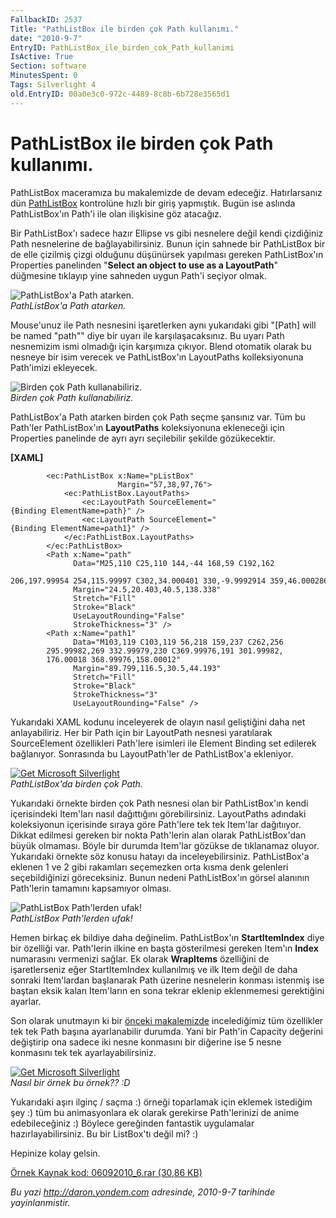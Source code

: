 ```yaml
---
FallbackID: 2537
Title: "PathListBox ile birden çok Path kullanımı."
date: "2010-9-7"
EntryID: PathListBox_ile_birden_cok_Path_kullanimi
IsActive: True
Section: software
MinutesSpent: 0
Tags: Silverlight 4
old.EntryID: 00a0e3c0-972c-4489-8c8b-6b728e3565d1
---
```

# PathListBox ile birden çok Path kullanımı.
PathListBox maceramıza bu makalemizde de devam edeceğiz. Hatırlarsanız
dün
[PathListBox](http://daron.yondem.com/tr/post/6da235ad-bdcd-46dc-a328-0428eb447d65)
kontrolüne hızlı bir giriş yapmıştık. Bugün ise aslında PathListBox'ın
Path'i ile olan ilişkisine göz atacağız.

Bir PathListBox'ı sadece hazır Ellipse vs gibi nesnelere değil kendi
çizdiğiniz Path nesnelerine de bağlayabilirsiniz. Bunun için sahnede bir
PathListBox bir de elle çizilmiş çizgi olduğunu düşünürsek yapılması
gereken PathListBox'ın Properties panelinden "**Select an object to use
as a LayoutPath**" düğmesine tıklayıp yine sahneden uygun Path'i seçiyor
olmak.

![PathListBox'a Path
atarken.](media/PathListBox_ile_birden_cok_Path_kullanimi/06092010_1.png)\
*PathListBox'a Path atarken.*

Mouse'unuz ile Path nesnesini işaretlerken aynı yukarıdaki gibi "[Path]
will be named "path"" diye bir uyarı ile karşılaşacaksınız. Bu uyarı
Path nesnemizim ismi olmadığı için karşımıza çıkıyor. Blend otomatik
olarak bu nesneye bir isim verecek ve PathListBox'ın LayoutPaths
kolleksiyonuna Path'imizi ekleyecek.

![Birden çok Path
kullanabiliriz.](media/PathListBox_ile_birden_cok_Path_kullanimi/06092010_2.png)\
*Birden çok Path kullanabiliriz.*

PathListBox'a Path atarken birden çok Path seçme şansınız var. Tüm bu
Path'ler PathListBox'ın **LayoutPaths** koleksiyonuna ekleneceği için
Properties panelinde de ayrı ayrı seçilebilir şekilde gözükecektir.

**[XAML]**

``` {style="font-family: consolas"}
        <ec:PathListBox x:Name="pListBox"
                        Margin="57,38,97,76">
            <ec:PathListBox.LayoutPaths>
                <ec:LayoutPath SourceElement="{Binding ElementName=path}" />
                <ec:LayoutPath SourceElement="{Binding ElementName=path1}" />
            </ec:PathListBox.LayoutPaths>
        </ec:PathListBox>
        <Path x:Name="path"
              Data="M25,110 C25,110 144,-44 168,59 C192,162 
        206,197.99954 254,115.99997 C302,34.000401 330,-9.9992914 359,46.000286"
              Margin="24.5,20.403,40.5,138.338"
              Stretch="Fill"
              Stroke="Black"
              UseLayoutRounding="False"
              StrokeThickness="3" />
        <Path x:Name="path1"
              Data="M103,119 C103,119 56,218 159,237 C262,256 
        295.99982,269 332.99979,230 C369.99976,191 301.99982,
        176.00018 368.99976,158.00012"
              Margin="89.799,116.5,30.5,44.193"
              Stretch="Fill"
              Stroke="Black"
              StrokeThickness="3"
              UseLayoutRounding="False" />
```

Yukarıdaki XAML kodunu inceleyerek de olayın nasıl geliştiğini daha net
anlayabiliriz. Her bir Path için bir LayoutPath nesnesi yaratılarak
SourceElement özellikleri Path'lere isimleri ile Element Binding set
edilerek bağlanıyor. Sonrasında bu LayoutPath'ler de PathListBox'a
ekleniyor.

[![Get Microsoft
Silverlight](http://go.microsoft.com/fwlink/?LinkId=161376)](http://go.microsoft.com/fwlink/?LinkID=149156&v=4.0.50401.0)\
*PathListBox'da birden çok Path.*

Yukarıdaki örnekte birden çok Path nesnesi olan bir PathListBox'ın kendi
içerisindeki Item'ları nasıl dağıttığını görebilirsiniz. LayoutPaths
adındaki koleksiyonun içerisinde sıraya göre Path'lere tek tek Item'lar
dağıtııyor. Dikkat edilmesi gereken bir nokta Path'lerin alan olarak
PathListBox'dan büyük olmaması. Böyle bir durumda Item'lar gözükse de
tıklanamaz oluyor. Yukarıdaki örnekte söz konusu hatayı da
inceleyebilirsiniz. PathListBox'a eklenen 1 ve 2 gibi rakamları
seçemezken orta kısma denk gelenleri seçebildiğinizi göreceksiniz. Bunun
nedeni PathListBox'ın görsel alanının Path'lerin tamamını kapsamıyor
olması.

![PathListBox Path'lerden
ufak!](media/PathListBox_ile_birden_cok_Path_kullanimi/06092010_4.png)\
*PathListBox Path'lerden ufak!*

Hemen birkaç ek bildiye daha değinelim. PathListBox'ın
**StartItemIndex** diye bir özelliği var. Path'lerin ilkine en başta
gösterilmesi gereken Item'ın **Index** numarasını vermenizi sağlar. Ek
olarak **WrapItems** özelliğini de işaretlerseniz eğer StartItemIndex
kullanılmış ve ilk Item değil de daha sonraki Item'lardan başlanarak
Path üzerine nesnelerin konması istenmiş ise baştan eksik kalan
Item'ların en sona tekrar eklenip eklenmemesi gerektiğini ayarlar.

Son olarak unutmayın ki bir [önceki
makalemizde](http://daron.yondem.com/tr/post/6da235ad-bdcd-46dc-a328-0428eb447d65)
incelediğimiz tüm özellikler tek tek Path başına ayarlanabilir durumda.
Yani bir Path'in Capacity değerini değiştirip ona sadece iki nesne
konmasını bir diğerine ise 5 nesne konmasını tek tek ayarlayabilirsiniz.

[![Get Microsoft
Silverlight](http://go.microsoft.com/fwlink/?LinkId=161376)](http://go.microsoft.com/fwlink/?LinkID=149156&v=4.0.50401.0)\
*Nasıl bir örnek bu örnek?? :D*

Yukarıdaki aşırı ilginç / saçma :) örneği toparlamak için eklemek
istediğim şey :) tüm bu animasyonlara ek olarak gerekirse Path'lerinizi
de anime edebileceğiniz :) Böylece gereğinden fantastik uygulamalar
hazırlayabilirsiniz. Bu bir ListBox'tı değil mi? :)

Hepinize kolay gelsin.

[Örnek Kaynak kod: 06092010\_6.rar (30,86
KB)](media/PathListBox_ile_birden_cok_Path_kullanimi/06092010_6.rar)



*Bu yazi http://daron.yondem.com adresinde, 2010-9-7 tarihinde yayinlanmistir.*
